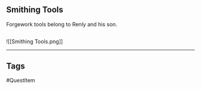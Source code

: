## Smithing Tools
Forgework tools belong to Renly and his son.
## 
![[Smithing Tools.png]]

---
## Tags
#QuestItem